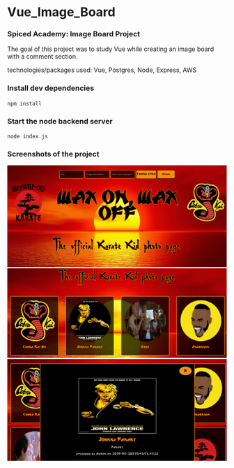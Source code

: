 # Vue_Image_Board

### Spiced Academy: Image Board Project 

The goal of this project was to study Vue while creating an image board with a comment section.

technologies/packages used: Vue, Postgres, Node, Express, AWS

### Install dev dependencies

```
npm install
```

### Start the node backend server

```
node index.js
```
### Screenshots of the project



![](/screenshots/screenshot1.png?raw=true "Optional Title")
![](/screenshots/screenshot2.png?raw=true "Optional Title")
![](/screenshots/screenshot4.png?raw=true "Optional Title")
